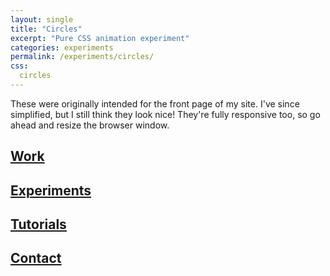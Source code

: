 ```yaml
---
layout: single
title: "Circles"
excerpt: "Pure CSS animation experiment"
categories: experiments
permalink: /experiments/circles/
css:
  circles
---
```


These were originally intended for the front page of my site. I've since simplified, but I still think they look nice! They're fully responsive too, so go ahead and resize the browser window. 

<div class="splash-row">
  <div class="splash-row-left">
    <div id="splash-circle-work" class="splash-row-canvas-container circle">
      <a href="{{ site.url }}/work/" class="splash-row-title-link">
        <h2 class="splash-row-title">Work</h2>
      </a>
    </div>
  </div>
</div>

<div class="splash-row">
  <div class="splash-row-right">
    <div id="splash-circle-experiments" class="splash-row-canvas-container circle">
      <a href="{{ site.url }}/experiments/" class="splash-row-title-link">
        <h2 class="splash-row-title">Experiments</h2>
      </a>
    </div>
  </div>
</div>

<div class="splash-row">
  <div class="splash-row-left">
    <div id="splash-circle-tutorials" class="splash-row-canvas-container circle">
      <a href="{{ site.url }}/tutorials/" class="splash-row-title-link">
        <h2 class="splash-row-title">Tutorials</h2>
      </a>    
    </div>
  </div>
</div>

<div class="splash-row">
  <div class="splash-row-right">
    <div id="splash-circle-blog" class="splash-row-canvas-container circle">
      <a href="{{ site.url }}/contact/" class="splash-row-title-link">
        <h2 class="splash-row-title">Contact</h2>
      </a>
    </div>
  </div>
</div>
